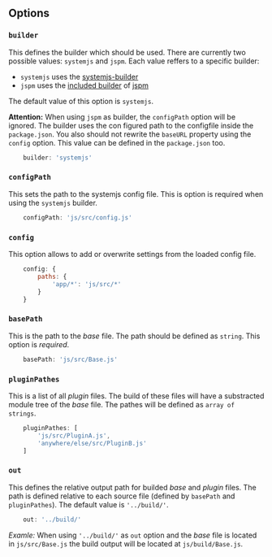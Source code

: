 ## Options

### ```builder```

This defines the builder which should be used. There are currently two possible
values: ```systemjs``` and ```jspm```. Each value reffers to a specific builder:

* ```systemjs``` uses the [systemjs-builder](https://github.com/systemjs/builder)
* ```jspm``` uses the [included builder](https://github.com/jspm/jspm-cli/blob/master/lib/bundle.js) of [jspm](https://github.com/jspm/jspm-cli)

The default value of this option is ```systemjs```.

**Attention:** When using ```jspm``` as builder, the ```configPath``` option will
be ignored. The builder uses the con figured path to the configfile inside the
```package.json```. You also should not rewrite the ```baseURL``` property using
the ```config``` option. This value can be defined in the ```package.json``` too.

```javascript
	builder: 'systemjs'
```

### ```configPath```

This sets the path to the systemjs config file. This is option is required when
using the ```systemjs``` builder.

```javascript
	configPath: 'js/src/config.js'
```

### ```config```

This option allows to add or overwrite settings from the loaded config file.

```javascript
	config: {
		paths: {
			'app/*': 'js/src/*'
		}
	}
```

### ```basePath```

This is the path to the _base_ file. The path should be defined as ```string```.
This option is _required_.

```javascript
	basePath: 'js/src/Base.js'
```

### ```pluginPathes```

This is a list of all _plugin_ files. The build of these files will have a
substracted module tree of the _base_ file. The pathes will be defined as
```array of strings```.

```javascript
	pluginPathes: [
		'js/src/PluginA.js',
		'anywhere/else/src/PluginB.js'
	]
```

### ```out```

This defines the relative output path for builded _base_ and _plugin_ files. The
path is defined relative to each source file (defined by ```basePath``` and
```pluginPathes```). The default value is ```'../build/'```.

```javascript
	out: '../build/'
```

*Examle:* When using ```'../build/'``` as ```out``` option and the _base_ file
is located in ```js/src/Base.js``` the build output will be located at
```js/build/Base.js```.
